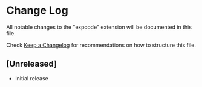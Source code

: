 # Change Log

All notable changes to the "expcode" extension will be documented in this file.

Check [Keep a Changelog](http://keepachangelog.com/) for recommendations on how to structure this file.

## [Unreleased]

- Initial release